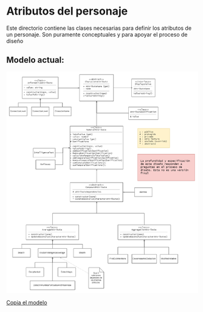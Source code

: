 # Atributos del personaje

Este directorio contiene las clases necesarias para definir los atributos de un personaje. Son puramente conceptuales y para apoyar el proceso de diseño

## Modelo actual:
![Modelo](./img/modelo.png)

[Copia el modelo](https://www.draw.io/?lightbox=1&highlight=0000ff&edit=_blank&layers=1&nav=1&title=Atributos.html#Uhttps%3A%2F%2Fdrive.google.com%2Fuc%3Fid%3D1QZInoo-M7Gy3aGkzlxM-a4xUsPYRrOs2%26export%3Ddownload)